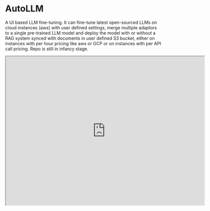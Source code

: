 # AutoLLM
A UI based LLM fine-tuning. It can fine-tune latest open-sourced LLMs on cloud instances (aws) with user defined settings, merge multiple adaptors to a single pre-trained LLM model and deploy the model with or without a RAG system synced with documents in user defined S3 bucket, either on instances with per hour pricing like aws or GCP or on instances with per API call pricing. Repo is still in infancy stage.
<iframe src="https://drive.google.com/file/d/1LeYfksHr1gQbog2jUczjv-NwHY2EFU-V/preview" width="640" height="480" allow="autoplay"></iframe>

